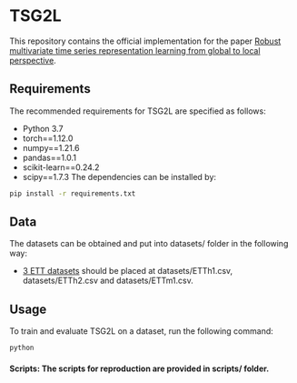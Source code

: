 # TSG2L
This repository contains the official implementation for the paper [Robust multivariate time series representation learning from global to local perspective]().

## Requirements
The recommended requirements for TSG2L are specified as follows:

- Python 3.7
- torch==1.12.0
- numpy==1.21.6
- pandas==1.0.1
- scikit-learn==0.24.2
- scipy==1.7.3
The dependencies can be installed by:
```bash
pip install -r requirements.txt
```
## Data 
The datasets can be obtained and put into datasets/ folder in the following way:
- [3 ETT datasets]() should be placed at datasets/ETTh1.csv, datasets/ETTh2.csv and datasets/ETTm1.csv.

## Usage
To train and evaluate TSG2L on a dataset, run the following command:
```bash
python
```
#### Scripts: The scripts for reproduction are provided in scripts/ folder.
